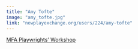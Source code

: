 ```yaml
---
title: "Amy Tofte"
image: "amy_tofte.jpg"
link: "newplayexchange.org/users/224/amy-tofte"
---
```


[MFA Playwrights’ Workshop](/programs/mfa-playwrights-workshop)